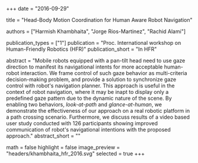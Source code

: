 +++
date = "2016-09-29"

title = "Head-Body Motion Coordination for Human Aware Robot Navigation"

authors = ["Harmish Khambhaita", "Jorge Rios-Martinez", "Rachid Alami"]

publication_types = ["1"]
publication = "Proc. International workshop on Human-Friendly Robotics (HFR)"
publication_short = "In HFR"

abstract = "Mobile robots equipped with a pan-tilt head need to use gaze direction to manifest its navigational intents for more acceptable human-robot interaction. We frame control of such gaze behavior as multi-criteria decision-making problem, and provide a solution to synchronize gaze control with robot's navigation planner. This approach is useful in the context of robot navigation, where it may be inapt to display only a predefined gaze pattern due to the dynamic nature of the scene. By enabling two behaviors, _look-at-path_ and _glance-at-human_, we demonstrate the effectiveness of our approach on a real robotic platform in a path crossing scenario. Furthermore, we discuss results of a video based user study conducted with 126 participants showing improved communication of robot's navigational intentions with the proposed approach."
abstract_short = ""

math = false
highlight = false
image_preview = "headers/khambhaita_hfr_2016.svg"
selected = true
+++
